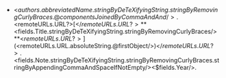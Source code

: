 * <$authors.abbreviatedName.stringByDeTeXifyingString.stringByRemovingCurlyBraces.@componentsJoinedByCommaAndAnd/>.  
<$remoteURLs.URL?>[</$remoteURLs.URL?>**<$fields.Title.stringByDeTeXifyingString.stringByRemovingCurlyBraces/>**<$remoteURLs.URL?>](<$remoteURLs.URL.absoluteString.@firstObject/>)</$remoteURLs.URL?>. <$fields.Note.stringByDeTeXifyingString.stringByRemovingCurlyBraces.stringByAppendingCommaAndSpaceIfNotEmpty/><$fields.Year/>.
